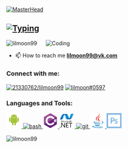 [![MasterHead](https://russia-dropshipping.ru/800/600/http/i.pinimg.com/originals/82/d1/8e/82d18e3c048075beb78cdd4eeaaf0b6b.png)](https://github.com/lilmoon99?tab=repositories)
## [![Typing](https://readme-typing-svg.herokuapp.com?color=%2336BCF7&lines=🦘+Hi+there!+I'm+Aynur!+%20🙃)](https://github.com/lilmoon99?tab=repositories)
<img align="right" alt="Coding" width="400" src="https://tiniatov.ru/wp-content/uploads/f/8/2/f82e66a1b3be602ba90a3b3a3c31b561.gif">

<p align="left"> <img src="https://komarev.com/ghpvc/?username=lilmoon99&label=Profile%20views&color=0e75b6&style=flat" alt="lilmoon99" /> </p>


- 📫 How to reach me **lilmoon99@vk.com**

<h3 align="left">Connect with me:</h3>
<p align="left">
<a href="https://stackoverflow.com/users/21330762/lilmoon99" target="blank"><img align="center" src="https://raw.githubusercontent.com/rahuldkjain/github-profile-readme-generator/master/src/images/icons/Social/stack-overflow.svg" alt="21330762/lilmoon99" height="30" width="40" /></a>
<a href="https://discord.gg/lilmoon#0597" target="blank"><img align="center" src="https://raw.githubusercontent.com/rahuldkjain/github-profile-readme-generator/master/src/images/icons/Social/discord.svg" alt="lilmoon#0597" height="30" width="40" /></a>
</p>

<h3 align="left">Languages and Tools:</h3>
<p align="left"> <a href="https://developer.android.com" target="_blank" rel="noreferrer"> <img src="https://raw.githubusercontent.com/devicons/devicon/master/icons/android/android-original-wordmark.svg" alt="android" width="40" height="40"/> </a> <a href="https://www.gnu.org/software/bash/" target="_blank" rel="noreferrer"> <img src="https://www.vectorlogo.zone/logos/gnu_bash/gnu_bash-icon.svg" alt="bash" width="40" height="40"/> </a> <a href="https://www.w3schools.com/cs/" target="_blank" rel="noreferrer"> <img src="https://raw.githubusercontent.com/devicons/devicon/master/icons/csharp/csharp-original.svg" alt="csharp" width="40" height="40"/> </a> <a href="https://dotnet.microsoft.com/" target="_blank" rel="noreferrer"> <img src="https://raw.githubusercontent.com/devicons/devicon/master/icons/dot-net/dot-net-original-wordmark.svg" alt="dotnet" width="40" height="40"/> </a> <a href="https://git-scm.com/" target="_blank" rel="noreferrer"> <img src="https://www.vectorlogo.zone/logos/git-scm/git-scm-icon.svg" alt="git" width="40" height="40"/> </a> <a href="https://www.java.com" target="_blank" rel="noreferrer"> <img src="https://raw.githubusercontent.com/devicons/devicon/master/icons/java/java-original.svg" alt="java" width="40" height="40"/> </a> <a href="https://www.photoshop.com/en" target="_blank" rel="noreferrer"> <img src="https://raw.githubusercontent.com/devicons/devicon/master/icons/photoshop/photoshop-line.svg" alt="photoshop" width="40" height="40"/> </a> </p>

<p><img align="center" src="https://github-readme-stats.vercel.app/api/top-langs?username=lilmoon99&show_icons=true&locale=en&layout=compact" alt="lilmoon99" /></p>
